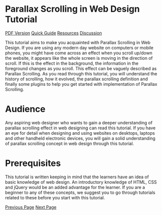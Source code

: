 # Parallax Scrolling in Web Design Tutorial
[PDF Version](../parallax_scrolling_in_web_design/parallax_scrolling_in_web_design_pdf_version.md)
[Quick Guide](../parallax_scrolling_in_web_design/parallax_scrolling_in_web_design_quick_guide.md)
[Resources](../parallax_scrolling_in_web_design/parallax_scrolling_in_web_design_useful_resources.md)
[Discussion](../parallax_scrolling_in_web_design/parallax_scrolling_in_web_design_discussion.md)

This tutorial aims to make you acquainted with Parallax Scrolling in Web Design. If you are using any modern day website on computers or mobile phones, you might have come across an effect when you scroll up/down the website, it appears like the whole screen is moving in the direction of scroll. If this is the effect in the background, the information in the foreground changes as you scroll. This effect can be vaguely described as Parallax Scrolling. As you read through this tutorial, you will understand the history of scrolling, how it evolved, the parallax scrolling definition and finally some plugins to help you get started with implementation of Parallax Scrolling.

# Audience
Any aspiring web designer who wants to gain a deeper understanding of parallax scrolling effect in web designing can read this tutorial. If you have an eye for detail when designing and using websites on desktops, laptops and other handheld electronic devices, you will gain a solid understanding of parallax scrolling concept in web design through this tutorial.

# Prerequisites
This tutorial is written keeping in mind that the learners have an idea of basic knowledge of web design. An introductory knowledge of HTML, CSS and jQuery would be an added advantage for the learner. If you are a beginner to any of these concepts, we suggest you to go through tutorials related to these before you start with this tutorial.


[Previous Page](../parallax_scrolling_in_web_design/index.md) [Next Page](../parallax_scrolling_in_web_design/parallax_scrolling_in_web_design_background_and_introduction.md) 
